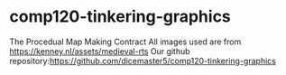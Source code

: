 # comp120-tinkering-graphics
The Procedual Map Making Contract
All images used are from https://kenney.nl/assets/medieval-rts
Our github repository:https://github.com/dicemaster5/comp120-tinkering-graphics
